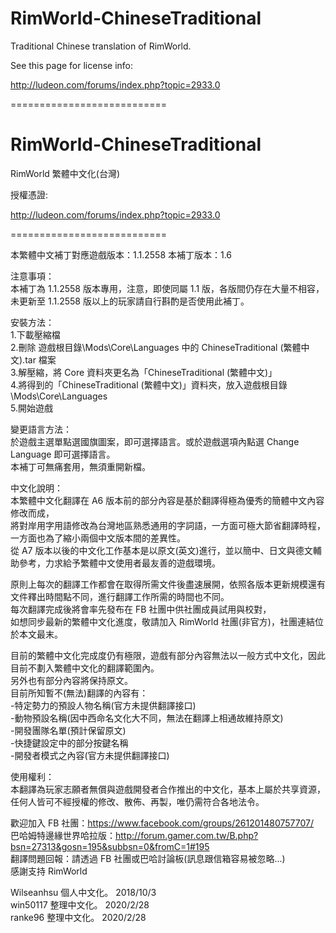 # RimWorld-ChineseTraditional

Traditional Chinese translation of RimWorld.

See this page for license info:

http://ludeon.com/forums/index.php?topic=2933.0

===========================

# RimWorld-ChineseTraditional

RimWorld 繁體中文化(台灣)

授權憑證:

http://ludeon.com/forums/index.php?topic=2933.0

===========================

本繁體中文補丁對應遊戲版本：1.1.2558
本補丁版本：1.6

注意事項：  
本補丁為 1.1.2558 版本專用，注意，即使同屬 1.1 版，各版間仍存在大量不相容，未更新至 1.1.2558 版以上的玩家請自行斟酌是否使用此補丁。

安裝方法：  
1.下載壓縮檔  
2.刪除 遊戲根目錄\Mods\Core\Languages 中的 ChineseTraditional (繁體中文).tar 檔案  
3.解壓縮，將 Core 資料夾更名為「ChineseTraditional (繁體中文)」  
4.將得到的「ChineseTraditional (繁體中文)」資料夾，放入遊戲根目錄\Mods\Core\Languages  
5.開始遊戲    
  
變更語言方法：  
於遊戲主選單點選國旗圖案，即可選擇語言。或於遊戲選項內點選 Change Language 即可選擇語言。  
本補丁可無痛套用，無須重開新檔。  
  
中文化說明：  
本繁體中文化翻譯在 A6 版本前的部分內容是基於翻譯得極為優秀的簡體中文內容修改而成，  
將對岸用字用語修改為台灣地區熟悉通用的字詞語，一方面可極大節省翻譯時程，  
一方面也為了縮小兩個中文版本間的差異性。  
從 A7 版本以後的中文化工作基本是以原文(英文)進行，並以簡中、日文與德文輔助參考，力求給予繁體中文使用者最友善的遊戲環境。  

原則上每次的翻譯工作都會在取得所需文件後盡速展開，依照各版本更新規模還有文件釋出時間點不同，進行翻譯工作所需的時間也不同。  
每次翻譯完成後將會率先發布在 FB 社團中供社團成員試用與校對，  
如想同步最新的繁體中文化進度，敬請加入 RimWorld 社團(非官方)，社團連結位於本文最末。  

目前的繁體中文化完成度仍有極限，遊戲有部分內容無法以一般方式中文化，因此目前不劃入繁體中文化的翻譯範圍內。  
另外也有部分內容將保持原文。  
目前所知暫不(無法)翻譯的內容有：  
-特定勢力的預設人物名稱(官方未提供翻譯接口)  
-動物預設名稱(因中西命名文化大不同，無法在翻譯上相通故維持原文)  
-開發團隊名單(預計保留原文)  
-快捷鍵設定中的部分按鍵名稱  
-開發者模式之內容(官方未提供翻譯接口)  
  
使用權利：  
本翻譯為玩家志願者無償與遊戲開發者合作推出的中文化，基本上屬於共享資源，任何人皆可不經授權的修改、散佈、再製，唯仍需符合各地法令。  
  
歡迎加入 FB 社團：https://www.facebook.com/groups/261201480757707/  
巴哈姆特邊緣世界哈拉版：http://forum.gamer.com.tw/B.php?bsn=27313&gosn=195&subbsn=0&fromC=1#195  
翻譯問題回報：請透過 FB 社團或巴哈討論板(訊息跟信箱容易被忽略...)  
感謝支持 RimWorld  

Wilseanhsu 個人中文化。 2018/10/3  
win50117 整理中文化。 2020/2/28  
ranke96 整理中文化。 2020/2/28
